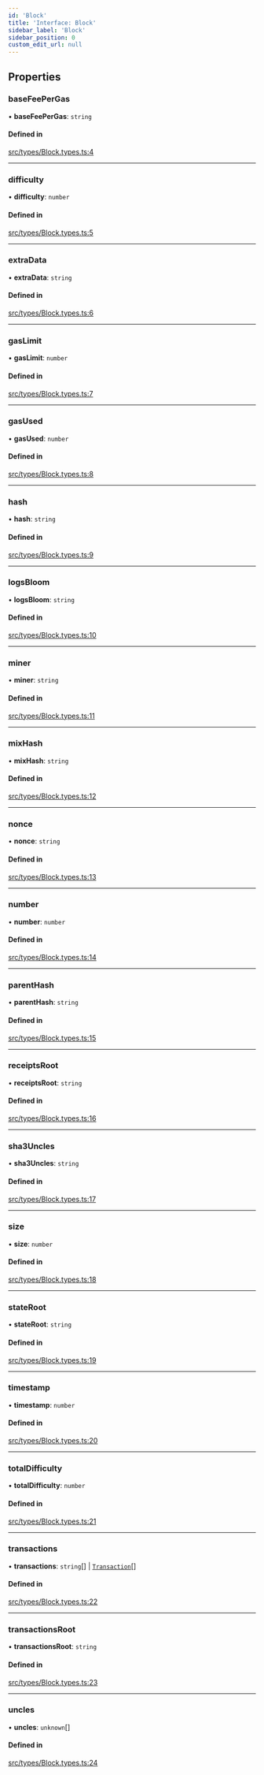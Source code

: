 ```yaml
---
id: 'Block'
title: 'Interface: Block'
sidebar_label: 'Block'
sidebar_position: 0
custom_edit_url: null
---
```


## Properties

### baseFeePerGas

• **baseFeePerGas**: `string`

#### Defined in

[src/types/Block.types.ts:4](https://github.com/Earnifi/essential-eth/blob/142e41f/src/types/Block.types.ts#L4)

---

### difficulty

• **difficulty**: `number`

#### Defined in

[src/types/Block.types.ts:5](https://github.com/Earnifi/essential-eth/blob/142e41f/src/types/Block.types.ts#L5)

---

### extraData

• **extraData**: `string`

#### Defined in

[src/types/Block.types.ts:6](https://github.com/Earnifi/essential-eth/blob/142e41f/src/types/Block.types.ts#L6)

---

### gasLimit

• **gasLimit**: `number`

#### Defined in

[src/types/Block.types.ts:7](https://github.com/Earnifi/essential-eth/blob/142e41f/src/types/Block.types.ts#L7)

---

### gasUsed

• **gasUsed**: `number`

#### Defined in

[src/types/Block.types.ts:8](https://github.com/Earnifi/essential-eth/blob/142e41f/src/types/Block.types.ts#L8)

---

### hash

• **hash**: `string`

#### Defined in

[src/types/Block.types.ts:9](https://github.com/Earnifi/essential-eth/blob/142e41f/src/types/Block.types.ts#L9)

---

### logsBloom

• **logsBloom**: `string`

#### Defined in

[src/types/Block.types.ts:10](https://github.com/Earnifi/essential-eth/blob/142e41f/src/types/Block.types.ts#L10)

---

### miner

• **miner**: `string`

#### Defined in

[src/types/Block.types.ts:11](https://github.com/Earnifi/essential-eth/blob/142e41f/src/types/Block.types.ts#L11)

---

### mixHash

• **mixHash**: `string`

#### Defined in

[src/types/Block.types.ts:12](https://github.com/Earnifi/essential-eth/blob/142e41f/src/types/Block.types.ts#L12)

---

### nonce

• **nonce**: `string`

#### Defined in

[src/types/Block.types.ts:13](https://github.com/Earnifi/essential-eth/blob/142e41f/src/types/Block.types.ts#L13)

---

### number

• **number**: `number`

#### Defined in

[src/types/Block.types.ts:14](https://github.com/Earnifi/essential-eth/blob/142e41f/src/types/Block.types.ts#L14)

---

### parentHash

• **parentHash**: `string`

#### Defined in

[src/types/Block.types.ts:15](https://github.com/Earnifi/essential-eth/blob/142e41f/src/types/Block.types.ts#L15)

---

### receiptsRoot

• **receiptsRoot**: `string`

#### Defined in

[src/types/Block.types.ts:16](https://github.com/Earnifi/essential-eth/blob/142e41f/src/types/Block.types.ts#L16)

---

### sha3Uncles

• **sha3Uncles**: `string`

#### Defined in

[src/types/Block.types.ts:17](https://github.com/Earnifi/essential-eth/blob/142e41f/src/types/Block.types.ts#L17)

---

### size

• **size**: `number`

#### Defined in

[src/types/Block.types.ts:18](https://github.com/Earnifi/essential-eth/blob/142e41f/src/types/Block.types.ts#L18)

---

### stateRoot

• **stateRoot**: `string`

#### Defined in

[src/types/Block.types.ts:19](https://github.com/Earnifi/essential-eth/blob/142e41f/src/types/Block.types.ts#L19)

---

### timestamp

• **timestamp**: `number`

#### Defined in

[src/types/Block.types.ts:20](https://github.com/Earnifi/essential-eth/blob/142e41f/src/types/Block.types.ts#L20)

---

### totalDifficulty

• **totalDifficulty**: `number`

#### Defined in

[src/types/Block.types.ts:21](https://github.com/Earnifi/essential-eth/blob/142e41f/src/types/Block.types.ts#L21)

---

### transactions

• **transactions**: `string`[] \| [`Transaction`](Transaction.md)[]

#### Defined in

[src/types/Block.types.ts:22](https://github.com/Earnifi/essential-eth/blob/142e41f/src/types/Block.types.ts#L22)

---

### transactionsRoot

• **transactionsRoot**: `string`

#### Defined in

[src/types/Block.types.ts:23](https://github.com/Earnifi/essential-eth/blob/142e41f/src/types/Block.types.ts#L23)

---

### uncles

• **uncles**: `unknown`[]

#### Defined in

[src/types/Block.types.ts:24](https://github.com/Earnifi/essential-eth/blob/142e41f/src/types/Block.types.ts#L24)
